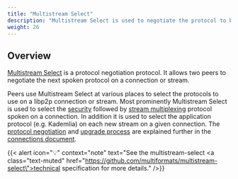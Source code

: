 ```yaml
---
title: "Multistream Select"
description: "Multistream Select is used to negotiate the protocol to be spoken on a connection or stream."
weight: 26
---
```


## Overview

[Multistream Select](https://github.com/multiformats/multistream-select) is a
protocol negotiation protocol. It allows two peers to negotiate the next spoken
protocol on a connection or stream.

Peers use Multistream Select at various places to select the protocols to use on
a libp2p connection or stream. Most prominently Multistream Select is used to
select the [security](../../secure-comm/overview.md) followed by [stream
multiplexing](../../multiplex/overview.md) protocol spoken on a connection. In
addition it is used to select the application protocol (e.g. Kademlia) on each
new stream on a given connection. The [protocol
negotiation](../core-abstractions/connections#protocol-negotiation) and [upgrade
process](../core-abstractions/connections#upgrading-connections) are explained
further in the [connections document](../core-abstractions/connections.md).

{{< alert icon="💡" context="note" text="See the multistream-select <a class=\"text-muted\" href=\"https://github.com/multiformats/multistream-select\">technical specification</a> for more details." />}}
